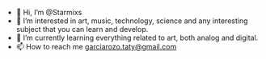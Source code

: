 - 👋 Hi, I’m @Starmixs
- 👀 I’m interested in  art, music, technology, science and any interesting subject that you can learn and develop.
- 🌱 I’m currently learning  everything related to art, both analog and digital.
- 📫 How to reach me  garciarozo.taty@gmail.com
<!---
Starmixs/Starmixs is a ✨ special ✨ repository because its `README.md` (this file) appears on your GitHub profile.
You can click the Preview link to take a look at your changes.
--->
